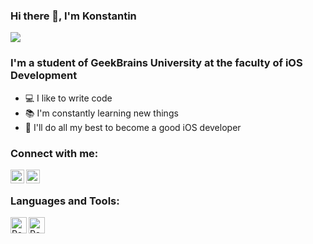 ### Hi there 👋, I'm Konstantin

![](https://komarev.com/ghpvc/?username=iosconstantine)

### I'm a student of GeekBrains University at the faculty of iOS Development
- 💻 I like to write code
- 📚 I'm constantly learning new things
- 💪 I'll do all my best to become a good iOS developer

### Connect with me:

[<img align="left" alt="VladKalachev | Instagram" width="22px" src="https://cdn.jsdelivr.net/npm/simple-icons@v3/icons/instagram.svg" />][instagram]
[<img align="left" alt="VladKalachev | VK" width="22px" src="https://cdn.jsdelivr.net/npm/simple-icons@v3/icons/vk.svg" />][vk]

<br />

### Languages and Tools:

<img align="left" alt="React" width="26px" src="https://img.icons8.com/color/48/000000/swift.png" />
<img align="left" alt="React" width="26px" src="https://img.icons8.com/color/48/000000/xcode.png" />


[instagram]: https://www.instagram.com/constantine_tishchenko
[vk]: https://vk.com/iosconstantine
<br />
